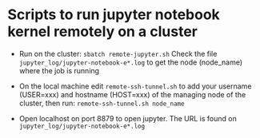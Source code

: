 # Scripts to run jupyter notebook kernel remotely on a cluster

* Run on the cluster:
`sbatch remote-jupyter.sh`
Check the file `jupyter_log/jupyter-notebook-e*.log` to get the node (node_name) where the job is running

* On the local machine edit `remote-ssh-tunnel.sh` to add your username (USER=xxx) and hostname (HOST=xxx) of the managing node of the cluster, then
run:
`remote-ssh-tunnel.sh node_name`

* Open localhost on port 8879 to open jupyter. The URL is found on `jupyter_log/jupyter-notebook-e*.log`

